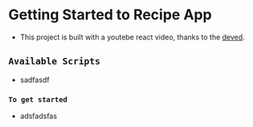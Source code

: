 # Getting Started to Recipe App

- This project is built with a youtebe react video, thanks to the [deved](http://youtube.com).

## `Available Scripts`

- sadfasdf

### `To get started`

- adsfadsfas
